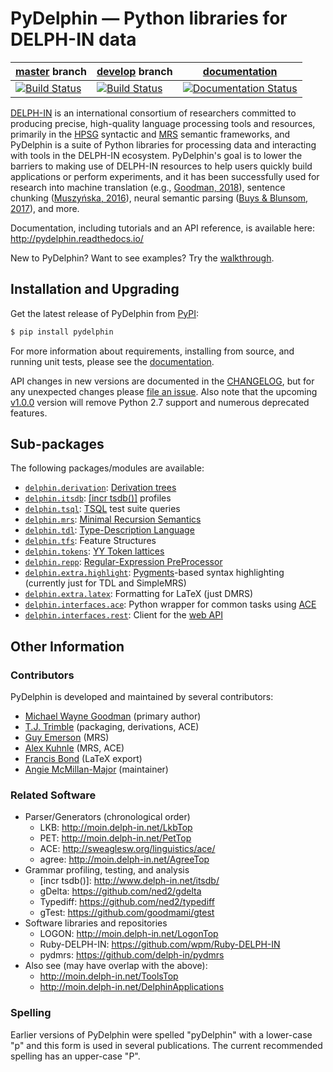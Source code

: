 # PyDelphin &mdash; Python libraries for DELPH-IN data

| [master](https://github.com/delph-in/pydelphin/tree/master) branch | [develop](https://github.com/delph-in/pydelphin/tree/develop) branch | [documentation](https://pydelphin.readthedocs.io/) |
| ------ | ------ | ------ |
| [![Build Status](https://travis-ci.org/delph-in/pydelphin.svg?branch=master)](https://travis-ci.org/delph-in/pydelphin) | [![Build Status](https://travis-ci.org/delph-in/pydelphin.svg?branch=develop)](https://travis-ci.org/delph-in/pydelphin) | [![Documentation Status](https://readthedocs.org/projects/pydelphin/badge/?version=latest)](https://pydelphin.readthedocs.io/en/latest/?badge=latest) |

[DELPH-IN](http://delph-in.net) is an international consortium of
researchers committed to producing precise, high-quality language
processing tools and resources, primarily in the
[HPSG](http://hpsg.stanford.edu/) syntactic and
[MRS](http://moin.delph-in.net/RmrsTop) semantic frameworks, and
PyDelphin is a suite of Python libraries for processing data and
interacting with tools in the DELPH-IN ecosystem. PyDelphin's goal is
to lower the barriers to making use of DELPH-IN resources to help
users quickly build applications or perform experiments, and it has
been successfully used for research into machine translation (e.g.,
[Goodman, 2018][]), sentence chunking ([Muszyńska, 2016][]),
neural semantic parsing ([Buys & Blunsom, 2017][]), and more.

[Goodman, 2018]: https://goodmami.org/static/goodman-dissertation.pdf
[Muszyńska, 2016]: http://www.aclweb.org/anthology/P/P16/P16-3014.pdf
[Buys & Blunsom,  2017]: http://www.aclweb.org/anthology/P/P17/P17-1112.pdf

Documentation, including tutorials and an API reference, is available here:
http://pydelphin.readthedocs.io/

New to PyDelphin? Want to see examples? Try the
[walkthrough](https://pydelphin.readthedocs.io/en/latest/tutorials/walkthrough.html).

## Installation and Upgrading

Get the latest release of PyDelphin from [PyPI][]:

```bash
$ pip install pydelphin
```

[PyPI]: https://pypi.python.org/pypi/pyDelphin

For more information about requirements, installing from source, and
running unit tests, please see the
[documentation](https://pydelphin.readthedocs.io/en/latest/tutorials/setup.html).

API changes in new versions are documented in the
[CHANGELOG](CHANGELOG.md), but for any unexpected changes please
[file an issue](https://github.com/delph-in/pydelphin/issues). Also note
that the upcoming
[v1.0.0](https://github.com/delph-in/pydelphin/milestone/12) version will
remove Python 2.7 support and numerous deprecated features.

## Sub-packages

The following packages/modules are available:

- [`delphin.derivation`][]:      [Derivation trees](http://moin.delph-in.net/ItsdbDerivations)
- [`delphin.itsdb`][]:           [\[incr tsdb()\]](http://moin.delph-in.net/ItsdbTop) profiles
- [`delphin.tsql`][]:            [TSQL](http://moin.delph-in.net/TsqlRfc) test suite queries
- [`delphin.mrs`][]:             [Minimal Recursion Semantics](http://moin.delph-in.net/MrsRfc)
- [`delphin.tdl`][]:             [Type-Description Language](http://moin.delph-in.net/TdlRfc)
- [`delphin.tfs`][]:             Feature Structures
- [`delphin.tokens`][]:          [YY Token lattices](http://moin.delph-in.net/PetInput#YY_Input_Mode)
- [`delphin.repp`][]:            [Regular-Expression PreProcessor](http://moin.delph-in.net/ReppTop)
- [`delphin.extra.highlight`][]: [Pygments](http://pygments.org/)-based syntax highlighting (currently just for TDL and SimpleMRS)
- [`delphin.extra.latex`][]:     Formatting for LaTeX (just DMRS)
- [`delphin.interfaces.ace`][]:  Python wrapper for common tasks using [ACE](http://sweaglesw.org/linguistics/ace/)
- [`delphin.interfaces.rest`][]: Client for the [web API](http://moin.delph-in.net/ErgApi)

[`delphin.derivation`]: https://pydelphin.readthedocs.io/en/latest/api/delphin.derivation.html
[`delphin.itsdb`]: https://pydelphin.readthedocs.io/en/latest/api/delphin.itsdb.html
[`delphin.tsql`]: https://pydelphin.readthedocs.io/en/latest/api/delphin.tsql.html
[`delphin.mrs`]: https://pydelphin.readthedocs.io/en/latest/api/delphin.mrs.html
[`delphin.tdl`]: https://pydelphin.readthedocs.io/en/latest/api/delphin.tdl.html
[`delphin.tfs`]: https://pydelphin.readthedocs.io/en/latest/api/delphin.tfs.html
[`delphin.tokens`]: https://pydelphin.readthedocs.io/en/latest/api/delphin.tokens.html
[`delphin.repp`]: https://pydelphin.readthedocs.io/en/latest/api/delphin.repp.html
[`delphin.extra.highlight`]: https://pydelphin.readthedocs.io/en/latest/api/delphin.extra.html#module-delphin.extra.highlight
[`delphin.extra.latex`]: https://pydelphin.readthedocs.io/en/latest/api/delphin.extra.html#module-delphin.extra.latex
[`delphin.interfaces.ace`]: https://pydelphin.readthedocs.io/en/latest/api/delphin.interfaces.ace.html
[`delphin.interfaces.rest`]: https://pydelphin.readthedocs.io/en/latest/api/delphin.interfaces.rest.html

## Other Information

### Contributors

PyDelphin is developed and maintained by several contributors:

- [Michael Wayne Goodman](https://github.com/goodmami/) (primary author)
- [T.J. Trimble](https://github.com/dantiston/) (packaging, derivations, ACE)
- [Guy Emerson](https://github.com/guyemerson/) (MRS)
- [Alex Kuhnle](https://github.com/AlexKuhnle/) (MRS, ACE)
- [Francis Bond](https://github.com/fcbond/) (LaTeX export)
- [Angie McMillan-Major](https://github.com/mcmillanmajora/) (maintainer)

### Related Software

* Parser/Generators (chronological order)
  - LKB: http://moin.delph-in.net/LkbTop
  - PET: http://moin.delph-in.net/PetTop
  - ACE: http://sweaglesw.org/linguistics/ace/
  - agree: http://moin.delph-in.net/AgreeTop
* Grammar profiling, testing, and analysis
  - \[incr tsdb()\]: http://www.delph-in.net/itsdb/
  - gDelta: https://github.com/ned2/gdelta
  - Typediff: https://github.com/ned2/typediff
  - gTest: https://github.com/goodmami/gtest
* Software libraries and repositories
  - LOGON: http://moin.delph-in.net/LogonTop
  - Ruby-DELPH-IN: https://github.com/wpm/Ruby-DELPH-IN
  - pydmrs: https://github.com/delph-in/pydmrs
* Also see (may have overlap with the above):
  - http://moin.delph-in.net/ToolsTop
  - http://moin.delph-in.net/DelphinApplications

### Spelling

Earlier versions of PyDelphin were spelled "pyDelphin" with a
lower-case "p" and this form is used in several publications. The
current recommended spelling has an upper-case "P".
